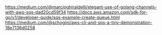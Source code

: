 https://medium.com/@marcioghiraldelli/elegant-use-of-golang-channels-with-aws-sqs-dad20cd59f34
https://docs.aws.amazon.com/sdk-for-go/v1/developer-guide/sqs-example-create-queue.html
https://medium.com/@schogini/aws-cli-and-sqs-a-tiny-demonstration-18e7136d0258